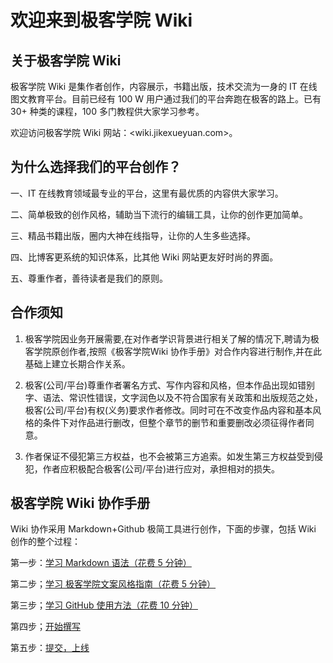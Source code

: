 # 欢迎来到极客学院 Wiki

## 关于极客学院 Wiki 

极客学院 Wiki 是集作者创作，内容展示，书籍出版，技术交流为一身的 IT 在线图文教育平台。目前已经有 100 W 用户通过我们的平台奔跑在极客的路上。已有 30+ 种类的课程，100 多门教程供大家学习参考。

欢迎访问极客学院 Wiki 网站：<wiki.jikexueyuan.com>。

## 为什么选择我们的平台创作？

一、IT 在线教育领域最专业的平台，这里有最优质的内容供大家学习。

二、简单极致的创作风格，辅助当下流行的编辑工具，让你的创作更加简单。

三、精品书籍出版，圈内大神在线指导，让你的人生多些选择。

四、比博客更系统的知识体系，比其他 Wiki 网站更友好时尚的界面。

五、尊重作者，善待读者是我们的原则。

## 合作须知

1. 极客学院因业务开展需要,在对作者学识背景进行相关了解的情况下,聘请为极客学院原创作者,按照《极客学院Wiki 协作手册》对合作内容进行制作,并在此基础上建立长期合作关系。  

2. 极客(公司/平台)尊重作者署名方式、写作内容和风格，但本作品出现如错别字、语法、常识性错误，文字润色以及不符合国家有关政策和出版规范之处，极客(公司/平台)有权(义务)要求作者修改。同时可在不改变作品内容和基本风格的条件下对作品进行删改，但整个章节的删节和重要删改必须征得作者同意。 

3. 作者保证不侵犯第三方权益，也不会被第三方追索。如发生第三方权益受到侵犯，作者应积极配合极客(公司/平台)进行应对，承担相对的损失。

## 极客学院 Wiki 协作手册

 Wiki 协作采用 Markdown+Github 极简工具进行创作，下面的步骤，包括 Wiki 创作的整个过程：

第一步：[学习 Markdown 语法（花费 5 分钟）](markdown.md)

第二步；[学习 极客学院文案风格指南（花费 5 分钟）](copywriting-guide.md)

第三步；[学习 GitHub 使用方法（花费 10 分钟）](learn-github.md)

第四步；[开始撰写](start-write.md)

第五步：[提交，上线](submit-online.md)



